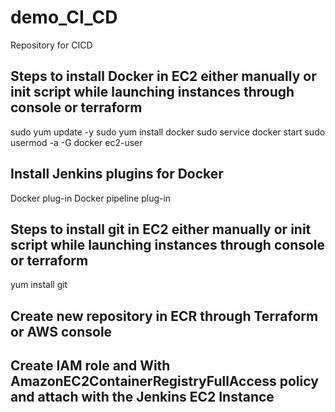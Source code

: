 # demo_CI_CD
Repository for CICD 

## Steps to install Docker in EC2 either manually or init script while launching instances through console or terraform
sudo yum update -y
sudo yum install docker
sudo service docker start
sudo usermod -a -G docker ec2-user

## Install Jenkins plugins for Docker
Docker plug-in 
Docker pipeline plug-in

## Steps to install git in EC2 either manually or init script while launching instances through console or terraform
yum install git

## Create new repository in ECR through Terraform or AWS console

## Create IAM role and With AmazonEC2ContainerRegistryFullAccess policy and attach with the Jenkins EC2 Instance







